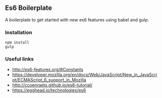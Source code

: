 ## Es6 Boilerplate

A boilerplate to get started with new es6 features using babel and gulp.

### Installation

    npm install
    gulp

### Useful links

 - http://es6-features.org/#Constants
 - https://developer.mozilla.org/en/docs/Web/JavaScript/New_in_JavaScript/ECMAScript_6_support_in_Mozilla
 - http://ccoenraets.github.io/es6-tutorial/
 - https://egghead.io/technologies/es6
